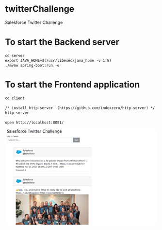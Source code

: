 # twitterChallenge
Salesforce Twitter Challenge

# To start the Backend server
```
cd server
export JAVA_HOME=$(/usr/libexec/java_home -v 1.8)
./mvnw spring-boot:run -e
```

# To start the Frontend application
```
cd client

/* install http-server  (https://github.com/indexzero/http-server) */ 
http-server

open http://localhost:8081/
```

![alt text](https://github.com/hezzysmith/twitterChallenge/blob/master/screen.png?raw=true)
